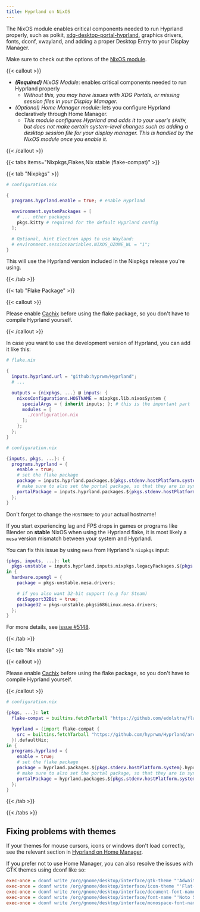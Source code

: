 ```yaml
---
title: Hyprland on NixOS
---
```


The NixOS module enables critical components needed to run Hyprland properly,
such as polkit,
[xdg-desktop-portal-hyprland](https://github.com/hyprwm/xdg-desktop-portal-hyprland),
graphics drivers, fonts, dconf, xwayland, and adding a proper Desktop Entry to
your Display Manager.

Make sure to check out the options of the
[NixOS module](https://search.nixos.org/options?channel=unstable&from=0&size=50&sort=relevance&type=packages&query=hyprland).

{{< callout >}}

- _**(Required)** NixOS Module_: enables critical components needed to run
  Hyprland properly
  - _Without this, you may have issues with XDG Portals, or missing session
    files in your Display Manager._
- _(Optional) Home Manager module_: lets you configure Hyprland declaratively
  through Home Manager.
  - _This module configures Hyprland and adds it to your user's `$PATH`, but
    does not make certain system-level changes such as adding a desktop session
    file for your display manager. This is handled by the NixOS module once you
    enable it._

{{< /callout >}}

{{< tabs items="Nixpkgs,Flakes,Nix stable (flake-compat)" >}}

{{< tab "Nixpkgs" >}}

```nix
# configuration.nix

{
  programs.hyprland.enable = true; # enable Hyprland

  environment.systemPackages = [
    # ... other packages
    pkgs.kitty # required for the default Hyprland config
  ];

  # Optional, hint Electron apps to use Wayland:
  # environment.sessionVariables.NIXOS_OZONE_WL = "1";
}
```

This will use the Hyprland version included in the Nixpkgs release you're using.

{{< /tab >}}

{{< tab "Flake Package" >}}

{{< callout >}}

Please enable [Cachix](../Cachix) before using the flake package, so you don't
have to compile Hyprland yourself.

{{< /callout >}}

In case you want to use the development version of Hyprland, you can add it like
this:

```nix
# flake.nix

{
  inputs.hyprland.url = "github:hyprwm/Hyprland";
  # ...

  outputs = {nixpkgs, ...} @ inputs: {
    nixosConfigurations.HOSTNAME = nixpkgs.lib.nixosSystem {
      specialArgs = { inherit inputs; }; # this is the important part
      modules = [
        ./configuration.nix
      ];
    };
  };
}

# configuration.nix

{inputs, pkgs, ...}: {
  programs.hyprland = {
    enable = true;
    # set the flake package
    package = inputs.hyprland.packages.${pkgs.stdenv.hostPlatform.system}.hyprland;
    # make sure to also set the portal package, so that they are in sync
    portalPackage = inputs.hyprland.packages.${pkgs.stdenv.hostPlatform.system}.xdg-desktop-portal-hyprland;
  };
}
```

Don't forget to change the `HOSTNAME` to your actual hostname!

If you start experiencing lag and FPS drops in games or programs like Blender on
**stable** NixOS when using the Hyprland flake, it is most likely a `mesa`
version mismatch between your system and Hyprland.

You can fix this issue by using `mesa` from Hyprland's `nixpkgs` input:

```nix
{pkgs, inputs, ...}: let
  pkgs-unstable = inputs.hyprland.inputs.nixpkgs.legacyPackages.${pkgs.stdenv.hostPlatform.system};
in {
  hardware.opengl = {
    package = pkgs-unstable.mesa.drivers;

    # if you also want 32-bit support (e.g for Steam)
    driSupport32Bit = true;
    package32 = pkgs-unstable.pkgsi686Linux.mesa.drivers;
  };
}
```

For more details, see
[issue #5148](https://github.com/hyprwm/Hyprland/issues/5148).

{{< /tab >}}

{{< tab "Nix stable" >}}

{{< callout >}}

Please enable [Cachix](../Cachix) before using the flake package, so you don't
have to compile Hyprland yourself.

{{< /callout >}}

```nix
# configuration.nix

{pkgs, ...}: let
  flake-compat = builtins.fetchTarball "https://github.com/edolstra/flake-compat/archive/master.tar.gz";

  hyprland = (import flake-compat {
    src = builtins.fetchTarball "https://github.com/hyprwm/Hyprland/archive/main.tar.gz";
  }).defaultNix;
in {
  programs.hyprland = {
    enable = true;
    # set the flake package
    package = hyprland.packages.${pkgs.stdenv.hostPlatform.system}.hyprland;
    # make sure to also set the portal package, so that they are in sync
    portalPackage = hyprland.packages.${pkgs.stdenv.hostPlatform.system}.xdg-desktop-portal-hyprland;
  };
}
```

{{< /tab >}}

{{< /tabs >}}

## Fixing problems with themes

If your themes for mouse cursors, icons or windows don't load correctly, see the
relevant section in [Hyprland on Home Manager](../Hyprland-on-Home-Manager).

If you prefer not to use Home Manager, you can also resolve the issues with GTK
themes using dconf like so:

```ini
exec-once = dconf write /org/gnome/desktop/interface/gtk-theme "'Adwaita'"
exec-once = dconf write /org/gnome/desktop/interface/icon-theme "'Flat-Remix-Red-Dark'"
exec-once = dconf write /org/gnome/desktop/interface/document-font-name "'Noto Sans Medium 11'"
exec-once = dconf write /org/gnome/desktop/interface/font-name "'Noto Sans Medium 11'"
exec-once = dconf write /org/gnome/desktop/interface/monospace-font-name "'Noto Sans Mono Medium 11'"
```
